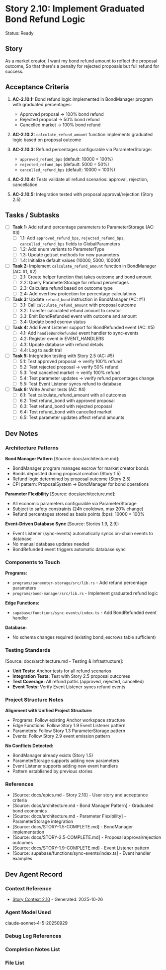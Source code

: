 # Story 2.10: Implement Graduated Bond Refund Logic

Status: Ready

## Story

As a market creator,
I want my bond refund amount to reflect the proposal outcome,
So that there's a penalty for rejected proposals but full refund for success.

## Acceptance Criteria

1. **AC-2.10.1:** Bond refund logic implemented in BondManager program with graduated percentages:
   - Approved proposal → 100% bond refund
   - Rejected proposal → 50% bond refund
   - Cancelled market → 100% bond refund

2. **AC-2.10.2:** `calculate_refund_amount` function implements graduated logic based on proposal outcome

3. **AC-2.10.3:** Refund percentages configurable via ParameterStorage:
   - `approved_refund_bps` (default: 10000 = 100%)
   - `rejected_refund_bps` (default: 5000 = 50%)
   - `cancelled_refund_bps` (default: 10000 = 100%)

4. **AC-2.10.4:** Tests validate all refund scenarios: approval, rejection, cancellation

5. **AC-2.10.5:** Integration tested with proposal approval/rejection (Story 2.5)

## Tasks / Subtasks

- [ ] **Task 1:** Add refund percentage parameters to ParameterStorage (AC: #3)
  - [ ] 1.1: Add `approved_refund_bps`, `rejected_refund_bps`, `cancelled_refund_bps` fields to GlobalParameters
  - [ ] 1.2: Add enum variants to ParameterType
  - [ ] 1.3: Update get/set methods for new parameters
  - [ ] 1.4: Initialize default values (10000, 5000, 10000)

- [ ] **Task 2:** Implement `calculate_refund_amount` function in BondManager (AC: #1, #2)
  - [ ] 2.1: Create helper function that takes outcome and bond amount
  - [ ] 2.2: Query ParameterStorage for refund percentages
  - [ ] 2.3: Calculate refund based on outcome type
  - [ ] 2.4: Add overflow protection for percentage calculations

- [ ] **Task 3:** Update `refund_bond` instruction in BondManager (AC: #1)
  - [ ] 3.1: Call `calculate_refund_amount` with proposal outcome
  - [ ] 3.2: Transfer calculated refund amount to creator
  - [ ] 3.3: Emit BondRefunded event with outcome and amount
  - [ ] 3.4: Update bond escrow status

- [ ] **Task 4:** Add Event Listener support for BondRefunded event (AC: #5)
  - [ ] 4.1: Add `handleBondRefunded` event handler to sync-events
  - [ ] 4.2: Register event in EVENT_HANDLERS
  - [ ] 4.3: Update database with refund details
  - [ ] 4.4: Log to audit trail

- [ ] **Task 5:** Integration testing with Story 2.5 (AC: #5)
  - [ ] 5.1: Test approved proposal → verify 100% refund
  - [ ] 5.2: Test rejected proposal → verify 50% refund
  - [ ] 5.3: Test cancelled market → verify 100% refund
  - [ ] 5.4: Test parameter updates → verify refund percentages change
  - [ ] 5.5: Test Event Listener syncs refund to database

- [ ] **Task 6:** Write Anchor tests (AC: #4)
  - [ ] 6.1: Test calculate_refund_amount with all outcomes
  - [ ] 6.2: Test refund_bond with approved proposal
  - [ ] 6.3: Test refund_bond with rejected proposal
  - [ ] 6.4: Test refund_bond with cancelled market
  - [ ] 6.5: Test parameter updates affect refund amounts

## Dev Notes

### Architecture Patterns

**Bond Manager Pattern** [Source: docs/architecture.md]:
- BondManager program manages escrow for market creator bonds
- Bonds deposited during proposal creation (Story 1.5)
- Refund logic determined by proposal outcome (Story 2.5)
- CPI pattern: ProposalSystem → BondManager for bond operations

**Parameter Flexibility** [Source: docs/architecture.md]:
- All economic parameters configurable via ParameterStorage
- Subject to safety constraints (24h cooldown, max 20% change)
- Refund percentages stored as basis points (bps): 10000 = 100%

**Event-Driven Database Sync** [Source: Stories 1.9, 2.9]:
- Event Listener (sync-events) automatically syncs on-chain events to database
- No manual database updates needed
- BondRefunded event triggers automatic database sync

### Components to Touch

**Programs:**
- `programs/parameter-storage/src/lib.rs` - Add refund percentage parameters
- `programs/bond-manager/src/lib.rs` - Implement graduated refund logic

**Edge Functions:**
- `supabase/functions/sync-events/index.ts` - Add BondRefunded event handler

**Database:**
- No schema changes required (existing bond_escrows table sufficient)

### Testing Standards

[Source: docs/architecture.md - Testing & Infrastructure]:
- **Unit Tests:** Anchor tests for all refund scenarios
- **Integration Tests:** Test with Story 2.5 proposal outcomes
- **Test Coverage:** All refund paths (approved, rejected, cancelled)
- **Event Tests:** Verify Event Listener syncs refund events

### Project Structure Notes

**Alignment with Unified Project Structure:**
- Programs: Follow existing Anchor workspace structure
- Edge Functions: Follow Story 1.9 Event Listener pattern
- Parameters: Follow Story 1.3 ParameterStorage pattern
- Events: Follow Story 2.9 event emission pattern

**No Conflicts Detected:**
- BondManager already exists (Story 1.5)
- ParameterStorage supports adding new parameters
- Event Listener supports adding new event handlers
- Pattern established by previous stories

### References

- [Source: docs/epics.md - Story 2.10] - User story and acceptance criteria
- [Source: docs/architecture.md - Bond Manager Pattern] - Graduated bond economics
- [Source: docs/architecture.md - Parameter Flexibility] - ParameterStorage integration
- [Source: docs/STORY-1.5-COMPLETE.md] - BondManager implementation
- [Source: docs/STORY-2.5-COMPLETE.md] - Proposal approval/rejection outcomes
- [Source: docs/STORY-1.9-COMPLETE.md] - Event Listener pattern
- [Source: supabase/functions/sync-events/index.ts] - Event handler examples

## Dev Agent Record

### Context Reference

- [Story Context 2.10](story-context-2.10.xml) - Generated: 2025-10-26

### Agent Model Used

claude-sonnet-4-5-20250929

### Debug Log References

### Completion Notes List

### File List
